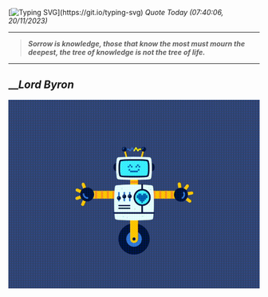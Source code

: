 [![Typing SVG](https://readme-typing-svg.herokuapp.com?font=Press+Start+2P&color=C2F784&size=35&width=900&height=100&lines=Hello+World%2C+I'm+Hung+!)](https://git.io/typing-svg) 
_Quote Today (07:40:06, 20/11/2023)_
___
>**_Sorrow is knowledge, those that know the most must mourn the deepest, the tree of knowledge is not the tree of life._**
___

## __**_Lord Byron_**

![RobotDance](src/assets/images/robot-dancing-dribble.gif?style=center)
